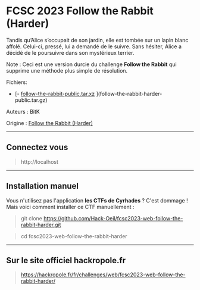 # FCSC 2023 Follow the Rabbit (Harder)

Tandis qu’Alice s’occupait de son jardin, elle est tombée sur un lapin blanc affolé. Celui-ci, pressé, lui a demandé de le suivre. Sans hésiter, Alice a décidé de le poursuivre dans son mystérieux terrier.

Note : Ceci est une version durcie du challenge **Follow the Rabbit** qui supprime une méthode plus simple de résolution.


Fichiers:
- [- [follow-the-rabbit-public.tar.xz](follow-the-rabbit-harder-public.tar.gz)
](follow-the-rabbit-harder-public.tar.gz)



Auteurs : BitK


Origine : [Follow the Rabbit (Harder)](https://hackropole.fr/fr/challenges/web/fcsc2023-web-follow-the-rabbit-harder/)



-----------

## Connectez vous
> http://localhost


-----------


## Installation manuel
Vous n'utilisez pas l'application **les CTFs de Cyrhades** ? C'est dommage !
Mais voici comment installer ce CTF manuellement :

> git clone https://github.com/Hack-Oeil/fcsc2023-web-follow-the-rabbit-harder.git

> cd fcsc2023-web-follow-the-rabbit-harder


-----------


## Sur le site officiel hackropole.fr
> https://hackropole.fr/fr/challenges/web/fcsc2023-web-follow-the-rabbit-harder/